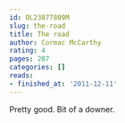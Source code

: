 ```yaml
---
id: OL23877809M
slug: the-road
title: The road
author: Cormac McCarthy
rating: 4
pages: 287
categories: []
reads:
- finished_at: '2011-12-11'
---
```

Pretty good. Bit of a downer.

